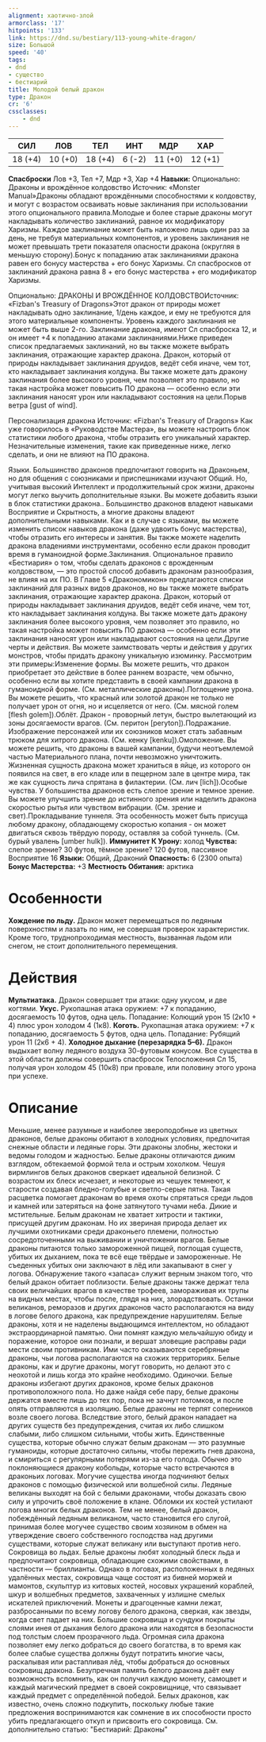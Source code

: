 ```yaml
---
alignment: хаотично-злой
armorclass: '17'
hitpoints: '133'
link: https://dnd.su/bestiary/113-young-white-dragon/
size: Большой
speed: '40'
tags:
- dnd
- существо
- бестиарий
title: Молодой белый дракон
type: Дракон
cr: '6'
cssclasses:
    - dnd
---
```



| СИЛ | ЛОВ | ТЕЛ | ИНТ | МДР | ХАР |
|---|---|---|---|---|---|
| 18 (+4) | 10 (+0) | 18 (+4) | 6 (-2) | 11 (+0) | 12 (+1) |
**Спасброски** Лов +3, Тел +7, Мдр +3, Хар +4
**Навыки:** Опционально: Драконы и врождённое колдовство
Источник: «Monster Manual»Драконы обладают врождёнными способностями к колдовству, и могут с возрастом осваивать новые заклинания при использовании этого опционального правила.Молодые и более старые драконы могут накладывать количество заклинаний, равное их модификатору Харизмы. Каждое заклинание может быть наложено лишь один раз за день, не требуя материальных компонентов, и уровень заклинания не может превышать трети показателя опасности дракона (округляя в меньшую сторону).Бонус к попаданию атак заклинаниями дракона равен его бонусу мастерства + его бонус Харизмы. Сл спасбросков от заклинаний дракона равна 8 + его бонус мастерства + его модификатор Харизмы.

Опционально: ДРАКОНЫ И ВРОЖДЁННОЕ КОЛДОВСТВОИсточник: «Fizban's Treasury of Dragons»Этот дракон от природы может накладывать одно заклинание, 1/день каждое, и ему не требуются для этого материальные компоненты. Уровень каждого заклинания не может быть выше 2-го. Заклинание дракона, имеют Сл спасброска 12, и он имеет +4 к попаданию атаками заклинаниями.Ниже приведен список предлагаемых заклинаний, но вы также можете выбрать заклинания, отражающие характер дракона. Дракон, который от природы накладывает заклинания друидов, ведёт себя иначе, чем тот, кто накладывает заклинания колдуна. Вы также можете дать дракону заклинания более высокого уровня, чем позволяет это правило, но такая настройка может повысить ПО дракона — особенно если эти заклинания наносят урон или накладывают состояния на цели.Порыв ветра [gust of wind].

Персонализация дракона
Источник: «Fizban's Treasury of Dragons»
Как уже говорилось в «Руководстве Мастера», вы можете настроить блок статистики любого дракона, чтобы отразить его уникальный характер. Незначительные изменения, такие как приведенные ниже, легко сделать, и они не влияют на ПО дракона.

Языки. Большинство драконов предпочитают говорить на Драконьем, но для общения с союзниками и приспешниками изучают Общий. Но, учитывая высокий Интеллект и продолжительный срок жизни, драконы могут легко выучить дополнительные языки. Вы можете добавить языки в блок статистики дракона.. Большинство драконов владеют навыками Восприятие и Скрытность, а многие драконы владеют дополнительными навыками. Как и в случае с языками, вы можете изменить список навыков дракона (даже удвоить бонус мастерства), чтобы отразить его интересы и занятия. Вы также можете наделить дракона владениями инструментами, особенно если дракон проводит время в гуманоидной форме.Заклинания. Опциональное правило «Бестиария» о том, чтобы сделать драконов с врожденным колдовством, — это простой способ добавить драконам разнообразия, не влияя на их ПО. В Главе 5 «Дракономикон» предлагаются списки заклинаний для разных видов драконов, но вы также можете выбрать заклинания, отражающие характер дракона. Дракон, который от природы накладывает заклинания друидов, ведёт себя иначе, чем тот, кто накладывает заклинания колдуна. Вы также можете дать дракону заклинания более высокого уровня, чем позволяет это правило, но такая настройка может повысить ПО дракона — особенно если эти заклинания наносят урон или накладывают состояния на цели.Другие черты и действия. Вы можете заимствовать черты и действия у других монстров, чтобы придать дракону уникальную изюминку. Рассмотрим эти примеры:Изменение формы. Вы можете решить, что дракон приобретает это действие в более раннем возрасте, чем обычно, особенно если вы хотите представить в своей кампании дракона в гуманоидной форме. (См. металлические драконы).Поглощение урона. Вы можете решить, что красный или золотой дракон не только не получает урон от огня, но и исцеляется от него. (См. мясной голем [flesh golem]).Облёт. Дракон - проворный летун, быстро вылетающий из зоны досягаемости врагов. (См. перитон [peryton]).Подражание. Изображение персонажей или их союзников может стать забавным трюком для хитрого дракона. (См. кенку [kenku]).Омоложение. Вы можете решить, что драконы в вашей кампании, будучи неотъемлемой частью Материального плана, почти невозможно уничтожить. Жизненная сущность дракона может храниться в яйце, из которого он появился на свет, в его кладе или в пещерном зале в центре мира, так же как сущность лича спрятана в филактерии. (См. лич [lich]).Особые чувства. У большинства драконов есть слепое зрение и темное зрение. Вы можете улучшить зрение до истинного зрения или наделить дракона скоростью рытья или чувством вибрации. (См. зрение и свет).Прокладывание туннеля.  Эта особенность может быть присуща любому дракону, обладающему скоростью копания - он может двигаться сквозь твёрдую породу, оставляя за собой туннель. (См. бурый увалень [umber hulk]).
**Иммунитет К Урону:** холод
**Чувства:** слепое зрение? 30 футов, тёмное зрение? 120 футов, пассивное Восприятие 16
**Языки:** Общий, Драконий
**Опасность:** 6 (2300 опыта)
**Бонус Мастерства:** +3
**Местность Обитания:** арктика


# Особенности
**Хождение по льду.** Дракон может перемещаться по ледяным поверхностям и лазать по ним, не совершая проверок характеристик. Кроме того, труднопроходимая местность, вызванная льдом или снегом, не стоит дополнительного перемещения.


# Действия
**Мультиатака.** Дракон совершает три атаки: одну укусом, и две когтями.
**Укус.** Рукопашная атака оружием: +7 к попаданию, досягаемость 10 футов, одна цель. Попадание: Колющий урон 15 (2к10 + 4) плюс урон холодом 4 (1к8).
**Коготь.** Рукопашная атака оружием: +7 к попаданию, досягаемость 5 футов, одна цель. Попадание: Рубящий урон 11 (2к6 + 4).
**Холодное дыхание (перезарядка 5–6).** Дракон выдыхает волну ледяного воздуха 30-футовым конусом. Все существа в этой области должны совершить спасбросок Телосложения Сл 15, получая урон холодом 45 (10к8) при провале, или половину этого урона при успехе.


# Описание
Меньшие, менее разумные и наиболее звероподобные из цветных драконов, белые драконы обитают в холодных условиях, предпочитая снежные области и ледяные горы. Эти драконы злобны, жестоки и ведомы голодом и жадностью. Белые драконы отличаются диким взглядом, обтекаемой формой тела и острым хохолком. Чешуя вирмлингов белых драконов сверкает идеальной белизной. С возрастом их блеск исчезает, и некоторые из чешуек темнеют, к старости создавая бледно-голубые и светло-серые пятна. Такая расцветка помогает драконам во время охоты спрятаться среди льдов и камней или затеряться на фоне затянутого тучами неба. Дикие и мстительные. Белым драконам не хватает хитрости и тактики, присущей другим драконам. Но их звериная природа делает их лучшими охотниками среди драконьего племени, полностью сосредоточенными на выживании и уничтожении врагов. Белые драконы питаются только замороженной пищей, поглощая существ, убитых их дыханием, пока те всё еще твёрдые и замороженные. Не съеденных убитых они заключают в лёд или закапывают в снег у логова. Обнаружение такого «запаса» служит верным знаком того, что белый дракон обитает поблизости. Белые драконы также держат тела своих величайших врагов в качестве трофеев, замораживая их трупы на видных местах, чтобы после, глядя на них, злорадствовать. Останки великанов, реморазов и других драконов часто располагаются на виду в логове белого дракона, как предупреждение нарушителям. Белые драконы, хотя и не наделены выдающимся интеллектом, но обладают экстраординарной памятью. Они помнят каждую мельчайшую обиду и поражение, которое они познали, и вершат зловещие расправы ради мести своим противникам. Ими часто оказываются серебряные драконы, чьи логова располагаются на схожих территориях. Белые драконы, как и другие драконы, могут говорить, но делают это с неохотой и лишь когда это крайне необходимо. Одиночки. Белые драконы избегают других драконов, кроме белых драконов противоположного пола. Но даже найдя себе пару, белые драконы держатся вместе лишь до тех пор, пока не зачнут потомков, и после опять отправляются в изоляцию. Белые драконы не терпят соперников возле своего логова. Вследствие этого, белый дракон нападает на других существ без предупреждения, считая их либо слишком слабыми, либо слишком сильными, чтобы жить. Единственные существа, которые обычно служат белым драконам — это разумные гуманоиды, которые достаточно сильны, чтобы пережить гнев дракона, и смириться с регулярными потерями из-за его голода. Обычно это поклоняющиеся дракону кобольды, которые часто встречаются в драконьих логовах. Могучие существа иногда подчиняют белых драконов с помощью физической или волшебной силы. Ледяные великаны выходят на бой с белыми драконами, чтобы доказать свою силу и упрочить своё положение в клане. Обломки их костей устилают логова многих белых драконов. Тем не менее, белый дракон, побеждённый ледяным великаном, часто становится его слугой, принимая более могучее существо своим хозяином в обмен на утверждение своего собственного господства над другими существами, которые служат великану или выступают против него. Сокровища во льдах. Белые драконы любят холодный блеск льда и предпочитают сокровища, обладающие схожими свойствами, в частности — бриллианты. Однако в логовах, расположенных в ледяных удалённых местах, сокровища чаще состоят из бивней моржей и мамонтов, скульптур из китовых костей, носовых украшений кораблей, шкур и волшебных предметов, захваченных у излишне смелых искателей приключений. Монеты и драгоценные камни лежат, разбросанными по всему логову белого дракона, сверкая, как звезды, когда свет падает на них. Большие сокровища и сундуки покрыты слоями инея от дыхания белого дракона или находятся в безопасности под толстым слоем прозрачного льда. Огромная сила дракона позволяет ему легко добраться до своего богатства, в то время как более слабые существа должны будут потратить многие часы, раскалывая или растапливая лёд, чтобы добраться до основных сокровищ дракона. Безупречная память белого дракона даёт ему возможность вспомнить, как он получил каждую монету, самоцвет и каждый магический предмет в своей сокровищнице, что связывает каждый предмет с определённой победой. Белых драконов, как известно, очень сложно подкупить, поскольку любые такие предложения воспринимаются как сомнение в их способности просто убить предлагающего откуп и присвоить его сокровища. См. дополнительно статью: "Бестиарий: Драконы"